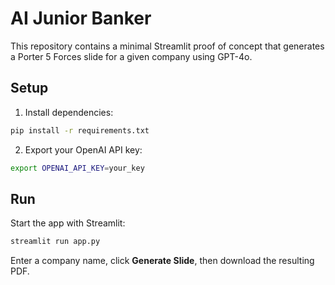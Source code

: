 # AI Junior Banker

This repository contains a minimal Streamlit proof of concept that generates a Porter 5 Forces slide for a given company using GPT-4o.

## Setup

1. Install dependencies:

```bash
pip install -r requirements.txt
```

2. Export your OpenAI API key:

```bash
export OPENAI_API_KEY=your_key
```

## Run

Start the app with Streamlit:

```bash
streamlit run app.py
```

Enter a company name, click **Generate Slide**, then download the resulting PDF.
